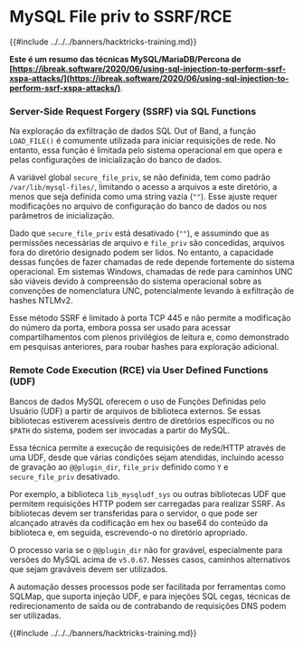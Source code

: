 # MySQL File priv to SSRF/RCE

{{#include ../../../banners/hacktricks-training.md}}

**Este é um resumo das técnicas MySQL/MariaDB/Percona de [https://ibreak.software/2020/06/using-sql-injection-to-perform-ssrf-xspa-attacks/](https://ibreak.software/2020/06/using-sql-injection-to-perform-ssrf-xspa-attacks/)**.

### Server-Side Request Forgery (SSRF) via SQL Functions

Na exploração da exfiltração de dados SQL Out of Band, a função `LOAD_FILE()` é comumente utilizada para iniciar requisições de rede. No entanto, essa função é limitada pelo sistema operacional em que opera e pelas configurações de inicialização do banco de dados.

A variável global `secure_file_priv`, se não definida, tem como padrão `/var/lib/mysql-files/`, limitando o acesso a arquivos a este diretório, a menos que seja definida como uma string vazia (`""`). Esse ajuste requer modificações no arquivo de configuração do banco de dados ou nos parâmetros de inicialização.

Dado que `secure_file_priv` está desativado (`""`), e assumindo que as permissões necessárias de arquivo e `file_priv` são concedidas, arquivos fora do diretório designado podem ser lidos. No entanto, a capacidade dessas funções de fazer chamadas de rede depende fortemente do sistema operacional. Em sistemas Windows, chamadas de rede para caminhos UNC são viáveis devido à compreensão do sistema operacional sobre as convenções de nomenclatura UNC, potencialmente levando à exfiltração de hashes NTLMv2.

Esse método SSRF é limitado à porta TCP 445 e não permite a modificação do número da porta, embora possa ser usado para acessar compartilhamentos com plenos privilégios de leitura e, como demonstrado em pesquisas anteriores, para roubar hashes para exploração adicional.

### Remote Code Execution (RCE) via User Defined Functions (UDF)

Bancos de dados MySQL oferecem o uso de Funções Definidas pelo Usuário (UDF) a partir de arquivos de biblioteca externos. Se essas bibliotecas estiverem acessíveis dentro de diretórios específicos ou no `$PATH` do sistema, podem ser invocadas a partir do MySQL.

Essa técnica permite a execução de requisições de rede/HTTP através de uma UDF, desde que várias condições sejam atendidas, incluindo acesso de gravação ao `@@plugin_dir`, `file_priv` definido como `Y` e `secure_file_priv` desativado.

Por exemplo, a biblioteca `lib_mysqludf_sys` ou outras bibliotecas UDF que permitem requisições HTTP podem ser carregadas para realizar SSRF. As bibliotecas devem ser transferidas para o servidor, o que pode ser alcançado através da codificação em hex ou base64 do conteúdo da biblioteca e, em seguida, escrevendo-o no diretório apropriado.

O processo varia se o `@@plugin_dir` não for gravável, especialmente para versões do MySQL acima de `v5.0.67`. Nesses casos, caminhos alternativos que sejam graváveis devem ser utilizados.

A automação desses processos pode ser facilitada por ferramentas como SQLMap, que suporta injeção UDF, e para injeções SQL cegas, técnicas de redirecionamento de saída ou de contrabando de requisições DNS podem ser utilizadas.

{{#include ../../../banners/hacktricks-training.md}}
